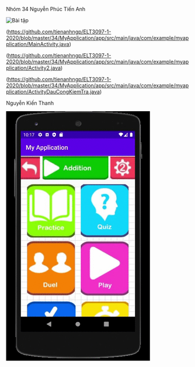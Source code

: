 Nhóm 34
Nguyễn Phúc Tiến Anh






![Bài tập](https://github.com/tienanhngp/a/blob/master/Android%20Emulator%20-%20Nexus_5X_API_24_5554%202020-10-14%2003-45-59.gif)

(https://github.com/tienanhngp/ELT3097-1-2020/blob/master/34/MyApplication/app/src/main/java/com/example/myapplication/MainActivity.java)

(https://github.com/tienanhngp/ELT3097-1-2020/blob/master/34/MyApplication/app/src/main/java/com/example/myapplication/Activity2.java)

(https://github.com/tienanhngp/ELT3097-1-2020/blob/master/34/MyApplication/app/src/main/java/com/example/myapplication/ActivityDauCongKiemTra.java)

Nguyễn Kiến Thanh





![Bài tập](https://github.com/tienanhngp/ELT3097-1-2020/blob/master/NguyenKienThanh/Android%20Emulator%20-%20Nexus_5_API_30_5554%202020-10-06%2022-17-28.gif)
